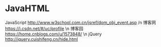 # JavaHTML
JavaScript  http://www.w3school.com.cn/jsref/dom_obj_event.asp    /n
博客网      https://i.csdn.net/#/uc/profile    \n 
博客园      https://home.cnblogs.com/u/1573848/    \n
jQuery      http://jquery.cuishifeng.cn/hide.html
